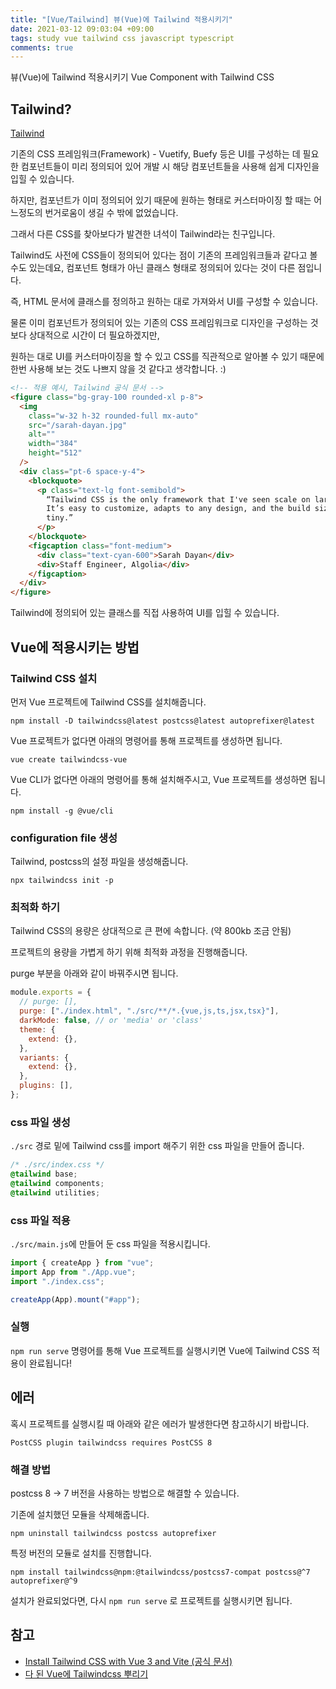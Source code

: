 ```yaml
---
title: "[Vue/Tailwind] 뷰(Vue)에 Tailwind 적용시키기"
date: 2021-03-12 09:03:04 +09:00
tags: study vue tailwind css javascript typescript
comments: true
---
```


뷰(Vue)에 Tailwind 적용시키기
Vue Component with Tailwind CSS

## Tailwind?

[Tailwind](https://tailwindcss.com)

기존의 CSS 프레임워크(Framework) - Vuetify, Buefy 등은 UI를 구성하는 데 필요한 컴포넌트들이 미리 정의되어 있어 개발 시 해당 컴포넌트들을 사용해 쉽게 디자인을 입힐 수 있습니다.

하지만, 컴포넌트가 이미 정의되어 있기 때문에 원하는 형태로 커스터마이징 할 때는 어느정도의 번거로움이 생길 수 밖에 없었습니다.

그래서 다른 CSS를 찾아보다가 발견한 녀석이 Tailwind라는 친구입니다.

Tailwind도 사전에 CSS들이 정의되어 있다는 점이 기존의 프레임워크들과 같다고 볼 수도 있는데요, 컴포넌트 형태가 아닌 클래스 형태로 정의되어 있다는 것이 다른 점입니다.

즉, HTML 문서에 클래스를 정의하고 원하는 대로 가져와서 UI를 구성할 수 있습니다.

물론 이미 컴포넌트가 정의되어 있는 기존의 CSS 프레임워크로 디자인을 구성하는 것 보다 상대적으로 시간이 더 필요하겠지만,

원하는 대로 UI를 커스터마이징을 할 수 있고 CSS를 직관적으로 알아볼 수 있기 때문에 한번 사용해 보는 것도 나쁘지 않을 것 같다고 생각합니다. :)

```html
<!-- 적용 예시, Tailwind 공식 문서 -->
<figure class="bg-gray-100 rounded-xl p-8">
  <img
    class="w-32 h-32 rounded-full mx-auto"
    src="/sarah-dayan.jpg"
    alt=""
    width="384"
    height="512"
  />
  <div class="pt-6 space-y-4">
    <blockquote>
      <p class="text-lg font-semibold">
        “Tailwind CSS is the only framework that I've seen scale on large teams.
        It’s easy to customize, adapts to any design, and the build size is
        tiny.”
      </p>
    </blockquote>
    <figcaption class="font-medium">
      <div class="text-cyan-600">Sarah Dayan</div>
      <div>Staff Engineer, Algolia</div>
    </figcaption>
  </div>
</figure>
```

Tailwind에 정의되어 있는 클래스를 직접 사용하여 UI를 입힐 수 있습니다.

## Vue에 적용시키는 방법

### Tailwind CSS 설치

먼저 Vue 프로젝트에 Tailwind CSS를 설치해줍니다.

`npm install -D tailwindcss@latest postcss@latest autoprefixer@latest`

Vue 프로젝트가 없다면 아래의 명령어를 통해 프로젝트를 생성하면 됩니다.

`vue create tailwindcss-vue`

Vue CLI가 없다면 아래의 명령어를 통해 설치해주시고, Vue 프로젝트를 생성하면 됩니다.

`npm install -g @vue/cli`

### configuration file 생성

Tailwind, postcss의 설정 파일을 생성해줍니다.

`npx tailwindcss init -p`

### 최적화 하기

Tailwind CSS의 용량은 상대적으로 큰 편에 속합니다. (약 800kb 조금 안됨)

프로젝트의 용량을 가볍게 하기 위해 최적화 과정을 진행해줍니다.

purge 부분을 아래와 같이 바꿔주시면 됩니다.

```javascript
module.exports = {
  // purge: [],
  purge: ["./index.html", "./src/**/*.{vue,js,ts,jsx,tsx}"],
  darkMode: false, // or 'media' or 'class'
  theme: {
    extend: {},
  },
  variants: {
    extend: {},
  },
  plugins: [],
};
```

### css 파일 생성

`./src` 경로 밑에 Tailwind css를 import 해주기 위한 css 파일을 만들어 줍니다.

```css
/* ./src/index.css */
@tailwind base;
@tailwind components;
@tailwind utilities;
```

### css 파일 적용

`./src/main.js`에 만들어 둔 css 파일을 적용시킵니다.

```javascript
import { createApp } from "vue";
import App from "./App.vue";
import "./index.css";

createApp(App).mount("#app");
```

### 실행

`npm run serve` 명령어를 통해 Vue 프로젝트를 실행시키면 Vue에 Tailwind CSS 적용이 완료됩니다!

## 에러

혹시 프로젝트를 실행시킬 때 아래와 같은 에러가 발생한다면 참고하시기 바랍니다.

`PostCSS plugin tailwindcss requires PostCSS 8`

### 해결 방법

postcss 8 -> 7 버전을 사용하는 방법으로 해결할 수 있습니다.

기존에 설치했던 모듈을 삭제해줍니다.

`npm uninstall tailwindcss postcss autoprefixer`

특정 버전의 모듈로 설치를 진행합니다.

`npm install tailwindcss@npm:@tailwindcss/postcss7-compat postcss@^7 autoprefixer@^9`

설치가 완료되었다면, 다시 `npm run serve` 로 프로젝트를 실행시키면 됩니다.

## 참고

- [Install Tailwind CSS with Vue 3 and Vite (공식 문서)](https://tailwindcss.com/docs/guides/vue-3-vite)
- [다 된 Vue에 Tailwindcss 뿌리기](https://imkh.dev/vue-tailwindcss/)
